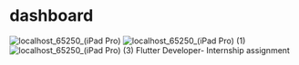 # dashboard
![localhost_65250_(iPad Pro)](https://github.com/user-attachments/assets/c4e21220-b35f-470a-8940-93c03a611cbb)
![localhost_65250_(iPad Pro) (1)](https://github.com/user-attachments/assets/5659dfe1-ea7d-4ce0-818b-bb90826d1ae1)
![localhost_65250_(iPad Pro) (3)](https://github.com/user-attachments/assets/5375f969-96e5-4f78-9df0-720357c6b9a9)
Flutter Developer- Internship assignment
